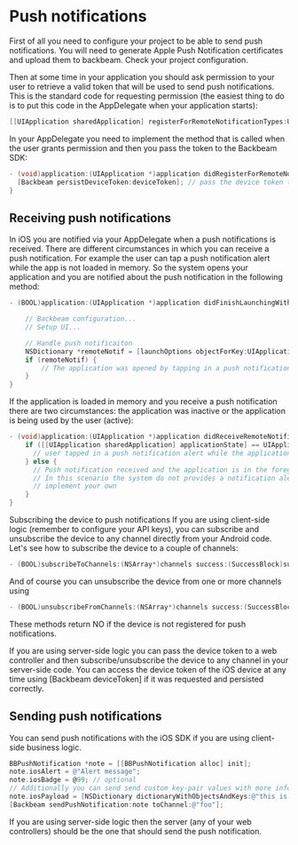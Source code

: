 # Push notifications

First of all you need to configure your project to be able to send push notifications. You will need to generate Apple Push Notification certificates and upload them to backbeam. Check your project configuration.

Then at some time in your application you should ask permission to your user to retrieve a valid token that will be used to send push notifications. This is the standard code for requesting permission (the easiest thing to do is to put this code in the AppDelegate when your application starts):

```objectivec
[[UIApplication sharedApplication] registerForRemoteNotificationTypes:UIRemoteNotificationTypeAlert | UIRemoteNotificationTypeBadge | UIRemoteNotificationTypeSound];
```

In your AppDelegate you need to implement the method that is called when the user grants permission and then you pass the token to the Backbeam SDK:

```objectivec
- (void)application:(UIApplication *)application didRegisterForRemoteNotificationsWithDeviceToken:(NSData *)deviceToken {
  [Backbeam persistDeviceToken:deviceToken]; // pass the device token to the Backbeam SDK
}
```

## Receiving push notifications
In iOS you are notified via your AppDelegate when a push notifications is received. There are different circumstances in which you can receive a push notification. For example the user can tap a push notification alert while the app is not loaded in memory. So the system opens your application and you are notified about the push notification in the following method:

```objectivec
- (BOOL)application:(UIApplication *)application didFinishLaunchingWithOptions:(NSDictionary *)launchOptions {

    // Backbeam configuration...
    // Setup UI...

    // Handle push notificaiton
    NSDictionary *remoteNotif = [launchOptions objectForKey:UIApplicationLaunchOptionsRemoteNotificationKey];
    if (remoteNotif) {
        // The application was opened by tapping in a push notification
    }
}
```

If the application is loaded in memory and you receive a push notification there are two circumstances: the application was inactive or the application is being used by the user (active):

```objectivec
- (void)application:(UIApplication *)application didReceiveRemoteNotification:(NSDictionary *)userInfo {
    if ([[UIApplication sharedApplication] applicationState] == UIApplicationStateInactive) {
      // user tapped in a push notification alert while the application was inactive
    } else {
      // Push notification received and the application is in the foreground.
      // In this scenario the system do not provides a notification alert so you should
      // implement your own
    }
}
```

Subscribing the device to push notifications
If you are using client-side logic (remember to configure your API keys), you can subscribe and unsubscribe the device to any channel directly from your Android code. Let's see how to subscribe the device to a couple of channels:

```objectivec
- (BOOL)subscribeToChannels:(NSArray*)channels success:(SuccessBlock)success failure:(FailureBlock)failure
```

And of course you can unsubscribe the device from one or more channels using

```objectivec
- (BOOL)unsubscribeFromChannels:(NSArray*)channels success:(SuccessBlock)success failure:(FailureBlock)failure
```

These methods return NO if the device is not registered for push notifications.

If you are using server-side logic you can pass the device token to a web controller and then subscribe/unsubscribe the device to any channel in your server-side code. You can access the device token of the iOS device at any time using [Backbeam deviceToken] if it was requested and persisted correctly.

## Sending push notifications

You can send push notifications with the iOS SDK if you are using client-side business logic.

```objectivec
BBPushNotification *note = [[BBPushNotification alloc] init];
note.iosAlert = @"Alert message";
note.iosBadge = @99; // optional
// Additionally you can send send custom key-pair values with more information
note.iosPayload = [NSDictionary dictionaryWithObjectsAndKeys:@"this is some value", @"some-key", nil];
[Backbeam sendPushNotification:note toChannel:@"foo"];
````

If you are using server-side logic then the server (any of your web controllers) should be the one that should send the push notification.
